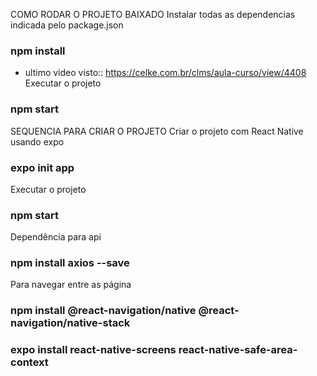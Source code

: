 COMO RODAR O PROJETO BAIXADO
Instalar todas as dependencias indicada pelo package.json
### npm install
* ultimo video visto:: https://celke.com.br/clms/aula-curso/view/4408
Executar o projeto
### npm start 


SEQUENCIA PARA CRIAR O PROJETO
Criar o projeto com React Native usando expo
### expo init app

Executar o projeto
### npm start

Dependência para api
### npm install axios --save

Para navegar entre as página
### npm install @react-navigation/native @react-navigation/native-stack
### expo install react-native-screens react-native-safe-area-context